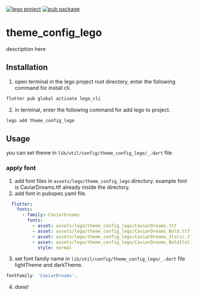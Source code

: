 [![lego project](https://img.shields.io/badge/powered%20by-lego-blue?logo=github)](https://github.com/melodysdreamj/lego)
[![pub package](https://img.shields.io/pub/v/theme_config_lego.svg)](https://pub.dartlang.org/packages/theme_config_lego)

# theme_config_lego
description here

##  Installation
1. open terminal in the lego project root directory, enter the following command for install cli.
```bash
flutter pub global activate lego_cli
```
2. in terminal, enter the following command for add lego to project.
```bash
lego add theme_config_lego
```

## Usage
you can set theme in `lib/util/config/theme_config_lego/_.dart` file.

### apply font
1. add font files in `assets/lego/theme_config_lego` directory. example font is CaviarDreams.ttf already inside the directory.
2. add font in pubspec.yaml file.
```yaml
  flutter:
    fonts:
      - family: CaviarDreams
        fonts:
          - asset: assets/lego/theme_config_lego/CaviarDreams.ttf
          - asset: assets/lego/theme_config_lego/CaviarDreams_Bold.ttf
          - asset: assets/lego/theme_config_lego/CaviarDreams_Italic.ttf
          - asset: assets/lego/theme_config_lego/CaviarDreams_BoldItalic.ttf
            style: normal
```
3. set font family name in `lib/util/config/theme_config_lego/_.dart` file lightTheme and darkTheme.
```dart
fontFamily: 'CaviarDreams', 
```
4. done!
